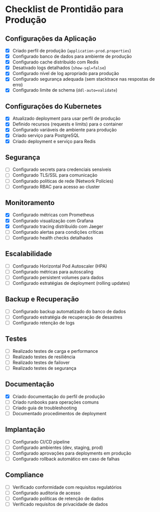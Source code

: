 # Checklist de Prontidão para Produção

## Configurações da Aplicação

- [x] Criado perfil de produção (`application-prod.properties`)
- [x] Configurado banco de dados para ambiente de produção
- [x] Configurado cache distribuído com Redis
- [x] Desativado logs detalhados (`show-sql=false`)
- [x] Configurado nível de log apropriado para produção
- [x] Configurado segurança adequada (sem stacktrace nas respostas de erro)
- [x] Configurado limite de schema (`ddl-auto=validate`)

## Configurações do Kubernetes

- [x] Atualizado deployment para usar perfil de produção
- [x] Definido recursos (requests e limits) para o container
- [x] Configurado variáveis de ambiente para produção
- [x] Criado serviço para PostgreSQL
- [x] Criado deployment e serviço para Redis

## Segurança

- [ ] Configurado secrets para credenciais sensíveis
- [ ] Configurado TLS/SSL para comunicação
- [ ] Configurado políticas de rede (Network Policies)
- [ ] Configurado RBAC para acesso ao cluster

## Monitoramento

- [x] Configurado métricas com Prometheus
- [x] Configurado visualização com Grafana
- [x] Configurado tracing distribuído com Jaeger
- [ ] Configurado alertas para condições críticas
- [ ] Configurado health checks detalhados

## Escalabilidade

- [ ] Configurado Horizontal Pod Autoscaler (HPA)
- [ ] Configurado métricas para autoscaling
- [ ] Configurado persistent volumes para dados
- [ ] Configurado estratégias de deployment (rolling updates)

## Backup e Recuperação

- [ ] Configurado backup automatizado do banco de dados
- [ ] Configurado estratégia de recuperação de desastres
- [ ] Configurado retenção de logs

## Testes

- [ ] Realizado testes de carga e performance
- [ ] Realizado testes de resiliência
- [ ] Realizado testes de failover
- [ ] Realizado testes de segurança

## Documentação

- [x] Criado documentação do perfil de produção
- [ ] Criado runbooks para operações comuns
- [ ] Criado guia de troubleshooting
- [ ] Documentado procedimentos de deployment

## Implantação

- [ ] Configurado CI/CD pipeline
- [ ] Configurado ambientes (dev, staging, prod)
- [ ] Configurado aprovações para deployments em produção
- [ ] Configurado rollback automático em caso de falhas

## Compliance

- [ ] Verificado conformidade com requisitos regulatórios
- [ ] Configurado auditoria de acesso
- [ ] Configurado políticas de retenção de dados
- [ ] Verificado requisitos de privacidade de dados